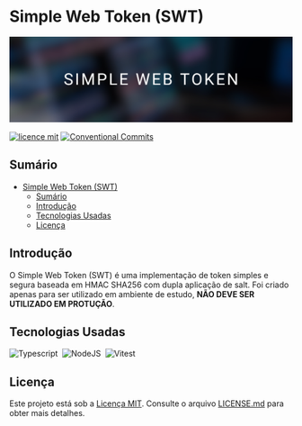 <!-- Inserir titulo do projeto aqui -->
# Simple Web Token (SWT)

<!-- Inserir foto de capa do projeto aqui -->
![Foto de Capa](assets/imgs/foto-de-capa.png)

<!-- Inserir tags relevantes aqui -->
[![licence mit](https://img.shields.io/badge/licence-MIT-blue.svg)](./LICENSE)
[![Conventional Commits](https://img.shields.io/badge/Conventional%20Commits-1.0.0-%23FE5196?logo=conventionalcommits&logoColor=white)](https://conventionalcommits.org)

## Sumário
- [Simple Web Token (SWT)](#simple-web-token-swt)
  - [Sumário](#sumário)
  - [Introdução](#introdução)
  - [Tecnologias Usadas](#tecnologias-usadas)
  - [Licença](#licença)

## Introdução
O Simple Web Token (SWT) é uma implementação de token simples e segura baseada em HMAC SHA256 com dupla aplicação de salt. Foi criado apenas para ser utilizado em ambiente de estudo, **NÃO DEVE SER UTILIZADO EM PROTUÇÃO**.

## Tecnologias Usadas
![Typescript](https://img.shields.io/badge/TypeScript-007ACC?style=for-the-badge&logo=typescript&logoColor=white)&nbsp;
![NodeJS](https://img.shields.io/badge/Node%20js-339933?style=for-the-badge&logo=nodedotjs&logoColor=white)&nbsp;
![Vitest](https://img.shields.io/badge/Vitest-6E9F18?style=for-the-badge&logo=vitest&logoColor=white)&nbsp;

<!-- ## Estrutura do Projeto
Para entender a estrutura do projeto, consulte [Estrutura do Projeto](link_para_o_documentacao_estrutura.md).

## Como Executar o Projeto
Para obter instruções sobre como executar o projeto, consulte [Como Executar o Projeto](link_para_o_documentacao_execucao.md).

## Como Contribuir
Se você quiser contribuir para o projeto, por favor, siga as orientações em [Como Contribuir](link_para_o_documentacao_contribuicao.md). -->

## Licença
Este projeto está sob a [Licença MIT](./LICENSE.md). Consulte o arquivo [LICENSE.md](LICENSE.md) para obter mais detalhes.

<!-- ---

## Estrutura SWT

- Formato: JSON

```json
{
    "content": {
        "sti": "jaizei7ohd1lAhxongiu7shiechooka2",
        "issuer":"issuer.example.com",
        "audience":"example.com",
        "expiresOn": 1715829600,
        "id": 1
    },
    "signature": "UfVjjm8AfKoEqXOg8oXnG0klOjP7XhZUSdS4xJHe8eM="
}
```

## Formação do campo "signature" SWT

Assinatura HMAC dupla com salts distintos aplicados sobre o payload serializado.

1. O valor do campo "signature" será gerado por duas funções HMACSHA256 aplicadas em sequência.
2. Cada função HMAC receberá um salt (tempero) exclusivo com até 255 caracteres.
3. Um salt diferente será usado em cada função HMAC para aumentar a segurança.
4. O campo content será codificado para uma string base64.
5. Para cada HMAC, o valor de entrada será formado pela concatenação do conteúdo do campo content codificado em base64 com o respectivo salt.

## Solicitação de SWT

1. **Autenticação do Usuário**
    - Solicitar email e senha do usuário.
    - Validar as credenciais fornecidas.
2. **Geração do SWT**
    - Gerar um SWT com os campos: sti, id, audience, expiresOn, issuer e signature.

## Validação do SWT

1. Verificar se a assinatura (signature) foi revogada.
2. Validar a integridade do SWT comparando a assinatura gerada com a recebida.
3. Validar o ID do usuário.
4. Validar o emitente (issuer).
5. Validar o destinatário (audience).
6. Validar tempo de expiração (expiresOn).

## Revogação de SWT

1. Registrar a assinatura do token em uma lista de revogação.
2. Armazenar metadados como data de revogação e motivo (opcional). -->